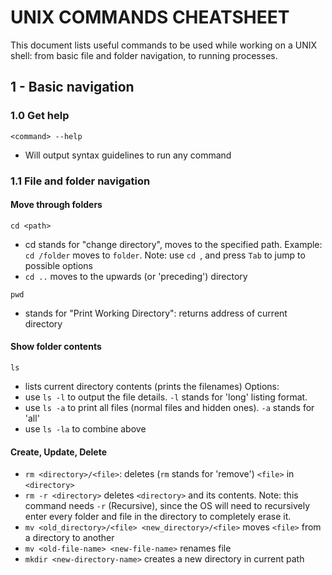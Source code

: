# UNIX COMMANDS CHEATSHEET

This document lists useful commands to be used while working on a UNIX shell: from basic file and folder navigation, to running processes.


## 1 - Basic navigation
### 1.0 Get help
```<command> --help```
- Will output syntax guidelines to run any command

### 1.1 File and folder navigation
#### Move through folders
```cd <path>```
- cd stands for "change directory", moves to the specified path. Example: `cd /folder` moves to `folder`. Note: use `cd `, and press `Tab` to jump to possible options
- `cd ..` moves to the upwards (or 'preceding') directory

```pwd```
- stands for "Print Working Directory": returns address of current directory

#### Show folder contents
```ls```
- lists current directory contents (prints the filenames)
Options:
- use `ls -l` to output the file details. `-l` stands for 'long' listing format.
- use `ls -a` to print all files (normal files and hidden ones). `-a` stands for 'all'
- use `ls -la` to combine above 

#### Create, Update, Delete
- `rm <directory>/<file>`: deletes (`rm` stands for 'remove') `<file>` in `<directory>` 
- `rm -r <directory>` deletes `<directory>` and its contents. Note: this command needs `-r` (Recursive), since the OS will need to recursively enter every folder and file in the directory to completely erase it.
- `mv <old_directory>/<file> <new_directory>/<file>` moves `<file>` from a directory to another
- `mv <old-file-name> <new-file-name>` renames file
- `mkdir <new-directory-name>` creates a new directory in current path
